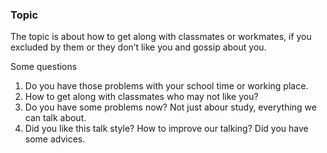 ### Topic
The topic is about how to get along with classmates or workmates, if you excluded by them or they don’t like you and gossip about you.

Some questions
1. Do you have those problems with your school time or working place.
2. How to get along with classmates who may not like you? 
3. Do you have some problems now? Not just abour study, everything we can talk about.
4. Did you like this talk style? How to improve our talking? Did you have some advices.